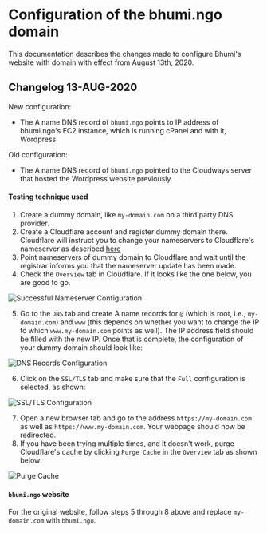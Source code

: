 # Configuration of the bhumi.ngo domain

This documentation describes the changes made to configure Bhumi's website with domain with effect from August 13th, 2020.

## Changelog 13-AUG-2020

New configuration:
- The A name DNS record of `bhumi.ngo` points to IP address of bhumi.ngo's EC2 instance, which is running cPanel and with it, Wordpress.

Old configuration:
- The A name DNS record of `bhumi.ngo` pointed to the Cloudways server that hosted the Wordpress website previously.

#### Testing technique used

1. Create a dummy domain, like `my-domain.com` on a third party DNS provider.
2. Create a Cloudflare account and register dummy domain there. Cloudflare will instruct you to change your nameservers to Cloudflare's nameserver as described [here](https://support.cloudflare.com/hc/en-us/articles/205195708-Changing-your-domain-nameservers-to-Cloudflare) 
3. Point nameservers of dummy domain to Cloudflare and wait until the registrar informs you that the nameserver update has been made.
4. Check the `Overview` tab in Cloudflare. If it looks like the one below, you are good to go.

![Successful Nameserver Configuration](docs/media/overview.png)

5. Go to the `DNS` tab and create A name records for `@` (which is root, i.e., `my-domain.com`) and `www` (this depends on whether you want to change the IP to which `www.my-domain.com` points as well). The IP address field should be filled with the new IP. Once that is complete, the configuration of your dummy domain should look like:

![DNS Records Configuration](docs/media/dns-records.png)

6. Click on the `SSL/TLS` tab and make sure that the `Full` configuration is selected, as shown:

![SSL/TLS Configuration](./docs/media/ssl-tls.png)

7. Open a new browser tab and go to the address `https://my-domain.com` as well as `https://www.my-domain.com`. Your webpage should now be redirected.
8. If you have been trying multiple times, and it doesn't work, purge Cloudflare's cache by clicking `Purge Cache` in the `Overview` tab as shown below:

![Purge Cache](./docs/media/purge-cache.png)


#### `bhumi.ngo` website
For the original website, follow steps 5 through 8 above and replace `my-domain.com` with `bhumi.ngo`.

